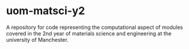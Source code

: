 # uom-matsci-y2
A repository for code representing the computational aspect of modules covered in the 2nd year of materials science and engineering at the university of Manchester.
